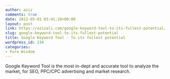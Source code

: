 ```yaml
---
author: aziz
comments: true
date: 2012-05-01 03:41:20+00:00
layout: post
link: https://azizali.com/google-keyword-tool-to-its-fullest-potential/
slug: google-keyword-tool-to-its-fullest-potential
title: Google Keyword Tool - To its fullest potential
wordpress_id: 234
categories:
- Pure Wisdom
---
```


Google Keyword Tool is the most in-dept and accurate tool to analyze the market, for SEO, PPC/CPC advertising and market research.


